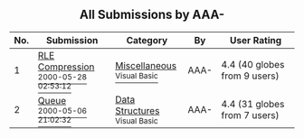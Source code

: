﻿<div align="center">

## All Submissions by AAA\-

</div>

No.  | Submission | Category | By   | User Rating
---- | ---------- | -------- | ---- | -----------
1 | [RLE Compression<br /><sup>2000-05-28 02:53:12</sup>](https://github.com/Planet-Source-Code/aaa-rle-compression__1-8418) | [Miscellaneous<br /><sup>Visual Basic</sup>](../ByCategory/miscellaneous__1-1.md) | AAA\- | 4.4 (40 globes from 9 users)
2 | [Queue<br /><sup>2000-05-06 21:02:32</sup>](https://github.com/Planet-Source-Code/aaa-queue__1-7910) | [Data Structures<br /><sup>Visual Basic</sup>](../ByCategory/data-structures__1-33.md) | AAA\- | 4.4 (31 globes from 7 users)
